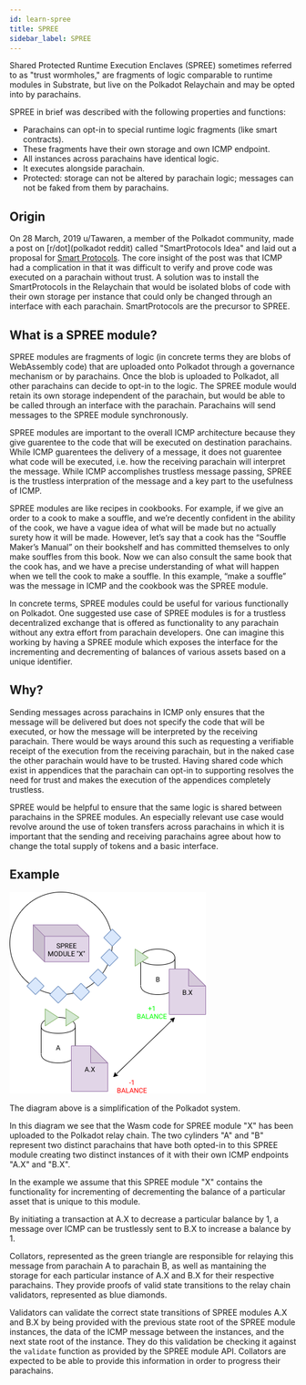 ```yaml
---
id: learn-spree
title: SPREE
sidebar_label: SPREE
---
```


Shared Protected Runtime Execution Enclaves (SPREE) sometimes referred to as "trust wormholes," are fragments of logic
comparable to runtime modules in Substrate, but live on the Polkadot Relaychain and may be opted into by parachains.

SPREE in brief was described with the following properties and functions:

- Parachains can opt-in to special runtime logic fragments (like smart contracts).
- These fragments have their own storage and own ICMP endpoint.
- All instances across parachains have identical logic.
- It executes alongside parachain.
- Protected: storage can not be altered by parachain logic; messages can not be faked from them by parachains.

## Origin

On 28 March, 2019 u/Tawaren, a member of the Polkadot community, made a post on [r/dot](polkadot reddit) called
"SmartProtocols Idea" and laid out a proposal for [Smart Protocols][smart protocols reddit post]. The core insight
of the post was that ICMP had a complication in that it was difficult to verify and prove code was executed on a parachain
without trust. A solution was to install the SmartProtocols in the Relaychain that would be isolated blobs of code
with their own storage per instance that could only be changed through an interface with each parachain. SmartProtocols
are the precursor to SPREE.

## What is a SPREE module?

SPREE modules are fragments of logic (in concrete terms they are blobs of WebAssembly code) that are uploaded onto
Polkadot through a governance mechanism or by parachains. Once the blob is uploaded to Polkadot, all other parachains
can decide to opt-in to the logic. The SPREE module would retain its own storage independent of the parachain, but would
be able to be called through an interface with the parachain. Parachains will send messages to the SPREE module synchronously.

SPREE modules are important to the overall ICMP architecture because they give guarentee to the code that will be
executed on destination parachains. While ICMP guarentees the delivery of a message, it does not guarentee what code
will be executed, i.e. how the receiving parachain will interpret the message. While ICMP accomplishes trustless message
passing, SPREE is the trustless interpration of the message and a key part to the usefulness of ICMP.

SPREE modules are like recipes in cookbooks. For example, if we give an order to a cook to make a souffle, and we’re
decently confident in the ability of the cook, we have a vague idea of what will be made but no actually surety how it 
will be made. However, let’s say that a cook has the “Souffle Maker’s Manual” on their bookshelf and has committed
themselves to only make souffles from this book. Now we can also consult the same book that the cook has, and we have a
precise understanding of what will happen when we tell the cook to make a souffle. In this example, “make a souffle” was
the message in ICMP and the cookbook was the SPREE module.

In concrete terms, SPREE modules could be useful for various functionally on Polkadot. One suggested use case of SPREE
modules is for a trustless decentralized exchange that is offered as functionality to any parachain without any extra
effort from parachain developers. One can imagine this working by having a SPREE module which exposes the interface for
the incrementing and decrementing of balances of various assets based on a unique identifier.

## Why?

Sending messages across parachains in ICMP only ensures that the message will be delivered but does not specify the code
that will be executed, or how the message will be interpreted by the receiving parachain. There would be ways around
this such as requesting a verifiable receipt of the execution from the receiving parachain, but in the naked case the
other parachain would have to be trusted. Having shared code which exist in appendices that the parachain can opt-in to
supporting resolves the need for trust and makes the execution of the appendices completely trustless.

SPREE would be helpful to ensure that the same logic is shared between parachains in the SPREE modules. An especially
relevant use case would revolve around the use of token transfers across parachains in which it is important that the
sending and receiving parachains agree about how to change the total supply of tokens and a basic interface.

## Example

![spree example](assets/SPREE/spree_module.png)

The diagram above is a simplification of the Polkadot system.

In this diagram we see that the Wasm code for SPREE module "X" has been uploaded to the Polkadot relay chain. The two
cylinders "A" and "B" represent two distinct parachains that have both opted-in to this SPREE module creating two
distinct instances of it with their own ICMP endpoints "A.X" and "B.X".

In the example we assume that this SPREE module "X" contains the functionality for incrementing of decrementing the
balance of a particular asset that is unique to this module.

By initiating a transaction at A.X to decrease a particular balance by 1, a message over ICMP can be trustlessly
sent to B.X to increase a balance by 1.

Collators, represented as the green triangle are responsible for relaying this message from parachain A to parachain
B, as well as mantaining the storage for each particular instance of A.X and B.X for their respective parachains. They
provide proofs of valid state transitions to the relay chain validators, represented as blue diamonds.

Validators can validate the correct state transitions of SPREE modules A.X and B.X by being provided with the previous
state root of the SPREE module instances, the data of the ICMP message between the instances, and the next state root
of the instance. They do this validation be checking it against the `validate` function as provided by the SPREE module
API. Collators are expected to be able to provide this information in order to progress their parachains.

[polkadot reddit]: https://www.reddit.com/r/dot/
[smart protocols reddit post]: https://www.reddit.com/r/dot/comments/b6kljn/smartprotocols_idea/
